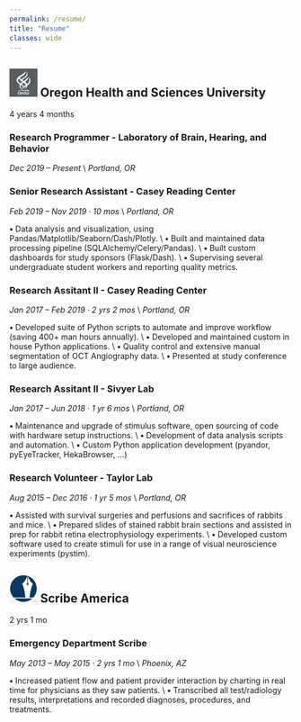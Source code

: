 ```yaml
---
permalink: /resume/
title: "Resume"
classes: wide
---
```


## ![OHSU logo](/assets/images/ohsu_logo.png) Oregon Health and Sciences University
4 years 4 months

### Research Programmer - Laboratory of Brain, Hearing, and Behavior
*Dec 2019 – Present* \\
*Portland, OR*

### Senior Research Assistant - Casey Reading Center
*Feb 2019 – Nov 2019 · 10 mos* \\
*Portland, OR*

**•** Data analysis and visualization, using Pandas/Matplotlib/Seaborn/Dash/Plotly. \\
**•** Built and maintained data processing pipeline (SQLAlchemy/Celery/Pandas). \\
**•** Built custom dashboards for study sponsors (Flask/Dash). \\
**•** Supervising several undergraduate student workers and reporting quality metrics.

### Research Assitant II - Casey Reading Center
*Jan 2017 – Feb 2019 · 2 yrs 2 mos* \\
*Portland, OR* 

**•** Developed suite of Python scripts to automate and improve workflow (saving 400+ man hours annually). \\
**•** Developed and maintained custom in house Python applications. \\
**•** Quality control and extensive manual segmentation of OCT Angiography data. \\
**•** Presented at study conference to large audience.

### Research Assitant II - Sivyer Lab
*Jan 2017 – Jun 2018 · 1 yr 6 mos* \\
*Portland, OR*

**•** Maintenance and upgrade of stimulus software, open sourcing of code with hardware setup instructions. \\
**•** Development of data analysis scripts and automation. \\
**•** Custom Python application development (pyandor, pyEyeTracker, HekaBrowser, …)

### Research Volunteer - Taylor Lab
*Aug 2015 – Dec 2016 · 1 yr 5 mos* \\
*Portland, OR*

**•** Assisted with survival surgeries and perfusions and sacrifices of rabbits and mice. \\
**•** Prepared slides of stained rabbit brain sections and assisted in prep for rabbit retina electrophysiology experiments. \\
**•** Developed custom software used to create stimuli for use in a range of visual neuroscience experiments (pystim).

## ![Scribe America logo](/assets/images/sa_logo.jpg) Scribe America
2 yrs 1 mo

### Emergency Department Scribe
*May 2013 – May 2015 · 2 yrs 1 mo* \\
*Phoenix, AZ*

**•** Increased patient flow and patient ­provider interaction by charting in real time for physicians as they saw patients. \\
**•** Transcribed all test/radiology results, interpretations and recorded diagnoses, procedures, and treatments.

